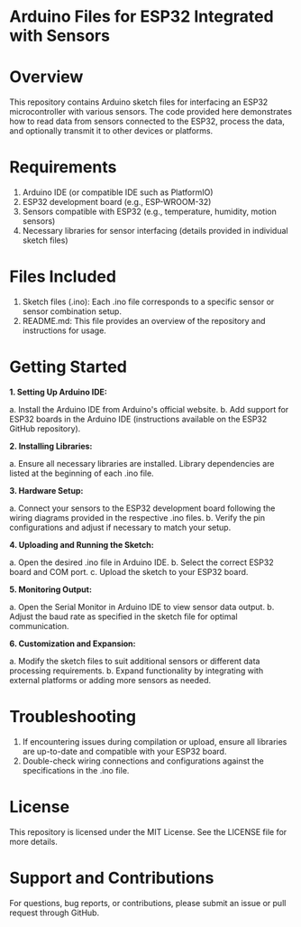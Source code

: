 # Arduino Files for ESP32 Integrated with Sensors
# Overview
This repository contains Arduino sketch files for interfacing an ESP32 microcontroller with various sensors. The code provided here demonstrates how to read data from sensors connected to the ESP32, process the data, and optionally transmit it to other devices or platforms.

# Requirements
  1. Arduino IDE (or compatible IDE such as PlatformIO)
  2. ESP32 development board (e.g., ESP-WROOM-32)
  3. Sensors compatible with ESP32 (e.g., temperature, humidity, motion sensors)
  4. Necessary libraries for sensor interfacing (details provided in individual sketch files)

# Files Included  
  1. Sketch files (.ino): Each .ino file corresponds to a specific sensor or sensor combination setup.
  2. README.md: This file provides an overview of the repository and instructions for usage.

# Getting Started
  
  **1. Setting Up Arduino IDE:**
  
   a. Install the Arduino IDE from Arduino's official website.
   b. Add support for ESP32 boards in the Arduino IDE (instructions available on the ESP32 GitHub repository).

  **2. Installing Libraries:**
        
   a. Ensure all necessary libraries are installed. Library dependencies are listed at the beginning of each .ino file.

  **3. Hardware Setup:**
      
   a. Connect your sensors to the ESP32 development board following the wiring diagrams provided in the respective .ino files.
   b. Verify the pin configurations and adjust if necessary to match your setup.

  **4. Uploading and Running the Sketch:**
   
   a. Open the desired .ino file in Arduino IDE.
   b. Select the correct ESP32 board and COM port.
   c. Upload the sketch to your ESP32 board.

  **5. Monitoring Output:**
     
   a. Open the Serial Monitor in Arduino IDE to view sensor data output.
   b. Adjust the baud rate as specified in the sketch file for optimal communication.

  **6. Customization and Expansion:**
      
   a. Modify the sketch files to suit additional sensors or different data processing requirements.
   b. Expand functionality by integrating with external platforms or adding more sensors as needed.

# Troubleshooting
  1. If encountering issues during compilation or upload, ensure all libraries are up-to-date and compatible with your ESP32 board.
  2. Double-check wiring connections and configurations against the specifications in the .ino file.
# License
This repository is licensed under the MIT License. See the LICENSE file for more details.
# Support and Contributions 
For questions, bug reports, or contributions, please submit an issue or pull request through GitHub.
